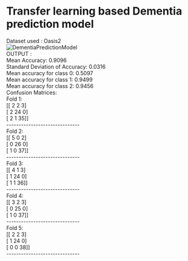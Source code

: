 # Transfer learning based Dementia prediction model<br>
Dataset used : Oasis2<br>
![DementiaPredictionModel](https://github.com/user-attachments/assets/644c8d62-4f2e-4ff9-9bc2-c14a5ca04094)<br>
OUTPUT : <br>
Mean Accuracy: 0.9096<br>
Standard Deviation of Accuracy: 0.0316<br>
Mean accuracy for class 0: 0.5097<br>
Mean accuracy for class 1: 0.9499<br>
Mean accuracy for class 2: 0.9456<br>
Confusion Matrices:<br>
 Fold 1:<br>
[[ 2  2  3]<br>
 [ 2 24  0]<br>
 [ 2  1 35]]<br>
------------------------------<br>
 Fold 2:<br>
[[ 5  0  2]<br>
 [ 0 26  0]<br>
 [ 1  0 37]]<br>
------------------------------<br>
 Fold 3:<br>
[[ 4  1  3]<br>
 [ 1 24  0]<br>
 [ 1  1 36]]<br>
------------------------------<br>
 Fold 4:<br>
[[ 3  2  3]<br>
 [ 0 25  0]<br>
 [ 1  0 37]]<br>
------------------------------<br>
 Fold 5:<br>
[[ 2  2  3]<br>
 [ 1 24  0]<br>
 [ 0  0 38]]<br>
------------------------------<br>

